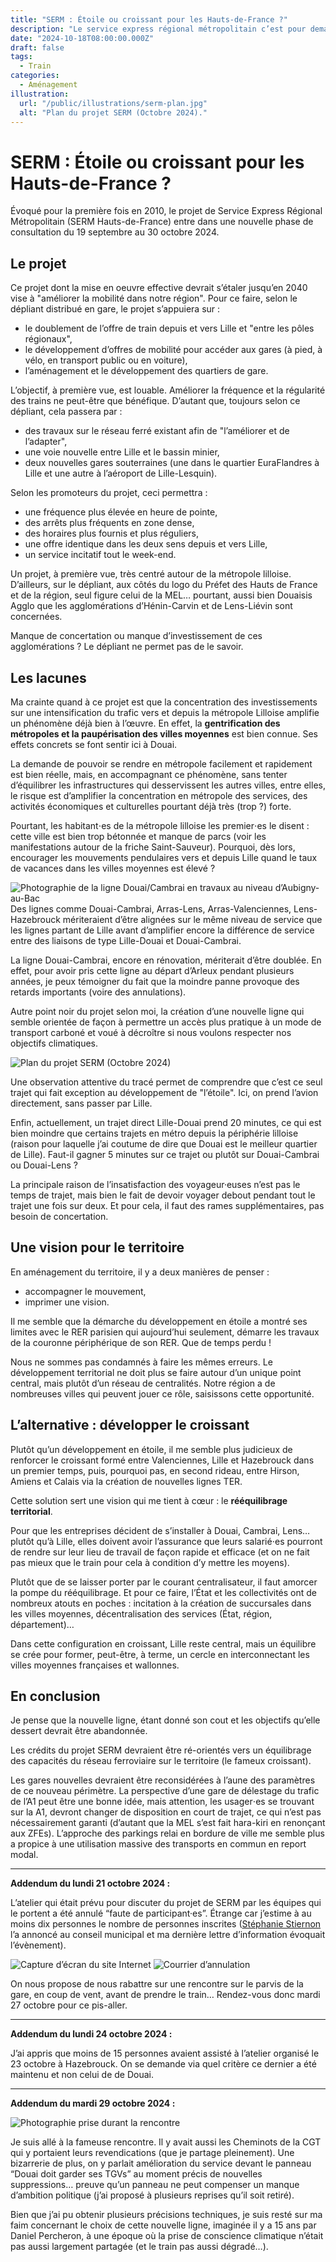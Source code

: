 ```yaml
---
title: "SERM : Étoile ou croissant pour les Hauts-de-France ?"
description: "Le service express régional métropolitain c’est pour demain. Ensemble faisons le point sur ses objectifs et leur pertinence."
date: "2024-10-18T08:00:00.000Z"
draft: false
tags:
  - Train
categories:
  - Aménagement
illustration:
  url: "/public/illustrations/serm-plan.jpg"
  alt: "Plan du projet SERM (Octobre 2024)."
---
```


# SERM : Étoile ou croissant pour les Hauts-de-France ?

Évoqué pour la première fois en 2010, le projet de Service Express Régional Métropolitain (SERM Hauts-de-France) entre dans une nouvelle phase de consultation du 19 septembre au 30 octobre 2024.

## Le projet

Ce projet dont la mise en oeuvre effective devrait s’étaler jusqu’en 2040 vise à "améliorer la mobilité dans notre région". Pour ce faire, selon le dépliant distribué en gare, le projet s’appuiera sur :

- le doublement de l’offre de train depuis et vers Lille et "entre les pôles régionaux",
- le développement d’offres de mobilité pour accéder aux gares (à pied, à vélo, en transport public ou en voiture),
- l’aménagement et le développement des quartiers de gare.

L’objectif, à première vue, est louable. Améliorer la fréquence et la régularité des trains ne peut-être que bénéfique. D’autant que, toujours selon ce dépliant, cela passera par :

- des travaux sur le réseau ferré existant afin de "l’améliorer et de l’adapter",
- une voie nouvelle entre Lille et le bassin minier,
- deux nouvelles gares souterraines (une dans le quartier EuraFlandres à Lille et une autre à l’aéroport de Lille-Lesquin).

Selon les promoteurs du projet, ceci permettra :

- une fréquence plus élevée en heure de pointe,
- des arrêts plus fréquents en zone dense,
- des horaires plus fournis et plus réguliers,
- une offre identique dans les deux sens depuis et vers Lille,
- un service incitatif tout le week-end.

Un projet, à première vue, très centré autour de la métropole lilloise. D’ailleurs, sur le dépliant, aux côtés du logo du Préfet des Hauts de France et de la région, seul figure celui de la MEL… pourtant, aussi bien Douaisis Agglo que les agglomérations d’Hénin-Carvin et de Lens-Liévin sont concernées.

Manque de concertation ou manque d’investissement de ces agglomérations ? Le dépliant ne permet pas de le savoir.

## Les lacunes

Ma crainte quand à ce projet est que la concentration des investissements sur une intensification du trafic vers et depuis la métropole Lilloise amplifie un phénomène déjà bien à l’œuvre. En effet, la **gentrification des métropoles et la paupérisation des villes moyennes** est bien connue. Ses effets concrets se font sentir ici à Douai.

La demande de pouvoir se rendre en métropole facilement et rapidement est bien réelle, mais, en accompagnant ce phénomène, sans tenter d’équilibrer les infrastructures qui desservissent les autres villes, entre elles, le risque est d’amplifier la concentration en métropole des services, des activités économiques et culturelles pourtant déjà très (trop ?) forte.

Pourtant, les habitant⋅es de la métropole lilloise les premier⋅es le disent : cette ville est bien trop bétonnée et manque de parcs (voir les manifestations autour de la friche Saint-Sauveur). Pourquoi, dès lors, encourager les mouvements pendulaires vers et depuis Lille quand le taux de vacances dans les villes moyennes est élevé ?

![Photographie de la ligne Douai/Cambrai en travaux au niveau d’Aubigny-au-Bac](/public/illustrations/ligne-douai-cambrai-en-travaux.jpg) Des lignes comme Douai-Cambrai, Arras-Lens, Arras-Valenciennes, Lens-Hazebrouck mériteraient d’être alignées sur le même niveau de service que les lignes partant de Lille avant d’amplifier encore la différence de service entre des liaisons de type Lille-Douai et Douai-Cambrai.

La ligne Douai-Cambrai, encore en rénovation, mériterait d’être doublée. En effet, pour avoir pris cette ligne au départ d’Arleux pendant plusieurs années, je peux témoigner du fait que la moindre panne provoque des retards importants (voire des annulations).

Autre point noir du projet selon moi, la création d’une nouvelle ligne qui semble orientée de façon à permettre un accès plus pratique à un mode de transport carboné et voué à décroître si nous voulons respecter nos objectifs climatiques.

![Plan du projet SERM (Octobre 2024)](/public/illustrations/serm-plan.jpg)

Une observation attentive du tracé permet de comprendre que c’est ce seul trajet qui fait exception au développement de "l’étoile". Ici, on prend l’avion directement, sans passer par Lille.

Enfin, actuellement, un trajet direct Lille-Douai prend 20 minutes, ce qui est bien moindre que certains trajets en métro depuis la périphérie lilloise (raison pour laquelle j’ai coutume de dire que Douai est le meilleur quartier de Lille). Faut-il gagner 5 minutes sur ce trajet ou plutôt sur Douai-Cambrai ou Douai-Lens ?

La principale raison de l’insatisfaction des voyageur·euses n’est pas le temps de trajet, mais bien le fait de devoir voyager debout pendant tout le trajet une fois sur deux. Et pour cela, il faut des rames supplémentaires, pas besoin de concertation.

## Une vision pour le territoire

En aménagement du territoire, il y a deux manières de penser :

- accompagner le mouvement,
- imprimer une vision.

Il me semble que la démarche du développement en étoile a montré ses limites avec le RER parisien qui aujourd’hui seulement, démarre les travaux de la couronne périphérique de son RER. Que de temps perdu !

Nous ne sommes pas condamnés à faire les mêmes erreurs. Le développement territorial ne doit plus se faire autour d’un unique point central, mais plutôt d’un réseau de centralités. Notre région a de nombreuses villes qui peuvent jouer ce rôle, saisissons cette opportunité.

## L’alternative : développer le croissant

Plutôt qu’un développement en étoile, il me semble plus judicieux de renforcer le croissant formé entre Valenciennes, Lille et Hazebrouck dans un premier temps, puis, pourquoi pas, en second rideau, entre Hirson, Amiens et Calais via la création de nouvelles lignes TER.

Cette solution sert une vision qui me tient à cœur : le **rééquilibrage territorial**.

Pour que les entreprises décident de s’installer à Douai, Cambrai, Lens… plutôt qu’à Lille, elles doivent avoir l’assurance que leurs salarié⋅es pourront de rendre sur leur lieu de travail de façon rapide et efficace (et on ne fait pas mieux que le train pour cela à condition d’y mettre les moyens).

Plutôt que de se laisser porter par le courant centralisateur, il faut amorcer la pompe du rééquilibrage. Et pour ce faire, l’État et les collectivités ont de nombreux atouts en poches : incitation à la création de succursales dans les villes moyennes, décentralisation des services (État, région, département)…

Dans cette configuration en croissant, Lille reste central, mais un équilibre se crée pour former, peut-être, à terme, un cercle en interconnectant les villes moyennes françaises et wallonnes.

## En conclusion

Je pense que la nouvelle ligne, étant donné son cout et les objectifs qu’elle dessert devrait être abandonnée.

Les crédits du projet SERM devraient être ré-orientés vers un équilibrage des capacités du réseau ferroviaire sur le territoire (le fameux croissant).

Les gares nouvelles devraient être reconsidérées à l’aune des paramètres de ce nouveau périmètre. La perspective d’une gare de délestage du trafic de l’A1 peut être une bonne idée, mais attention, les usager⋅es se trouvant sur la A1, devront changer de disposition en court de trajet, ce qui n’est pas nécessairement garanti (d’autant que la MEL s’est fait hara-kiri en renonçant aux ZFEs). L’approche des parkings relai en bordure de ville me semble plus a propice à une utilisation massive des transports en commun en report modal.

---

**Addendum du lundi 21 octobre 2024 :**

L’atelier qui était prévu pour discuter du projet de SERM par les équipes qui le portent a été annulé “faute de participant·es”. Étrange car j’estime à au moins dix personnes le nombre de personnes inscrites ([Stéphanie Stiernon](https://stephaniestiernon.fr) l’a annoncé au conseil municipal et ma dernière lettre d’information évoquait l’évènement).

![Capture d’écran du site Internet](/public/illustrations/serm-capture-site-internet.jpg)
![Courrier d’annulation](/public/illustrations/serm-courrier-annulation.jpg)

On nous propose de nous rabattre sur une rencontre sur le parvis de la gare, en coup de vent, avant de prendre le train… Rendez-vous donc mardi 27 octobre pour ce pis-aller.

---

**Addendum du lundi 24 octobre 2024 :**

J’ai appris que moins de 15 personnes avaient assisté à l’atelier organisé le 23 octobre à Hazebrouck. On se demande via quel critère ce dernier a été maintenu et non celui de de Douai.

---

**Addendum du mardi 29 octobre 2024 :**

![Photographie prise durant la rencontre](/public/illustrations/atelier-serm-gare-douai.jpg)

Je suis allé à la fameuse rencontre. Il y avait aussi les Cheminots de la CGT qui y portaient leurs revendications (que je partage pleinement). Une bizarrerie de plus, on y parlait amélioration du service devant le panneau “Douai doit garder ses TGVs” au moment précis de nouvelles suppressions… preuve qu’un panneau ne peut compenser un manque d’ambition politique (j’ai proposé à plusieurs reprises qu’il soit retiré).

Bien que j’ai pu obtenir plusieurs précisions techniques, je suis resté sur ma faim concernant le choix de cette nouvelle ligne, imaginée il y a 15 ans par Daniel Percheron, à une époque où la prise de conscience climatique n’était pas aussi largement partagée (et le train pas aussi dégradé…).
